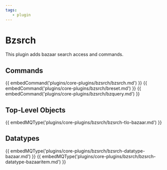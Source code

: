 ```yaml
---
tags:
   - plugin
---
```

# Bzsrch

This plugin adds bazaar search access and commands.

## Commands

{{ embedCommand('plugins/core-plugins/bzsrch/bzsrch.md') }}
{{ embedCommand('plugins/core-plugins/bzsrch/breset.md') }}
{{ embedCommand('plugins/core-plugins/bzsrch/bzquery.md') }}

## Top-Level Objects

{{ embedMQType('plugins/core-plugins/bzsrch/bzsrch-tlo-bazaar.md') }}

## Datatypes

{{ embedMQType('plugins/core-plugins/bzsrch/bzsrch-datatype-bazaar.md') }}
{{ embedMQType('plugins/core-plugins/bzsrch/bzsrch-datatype-bazaaritem.md') }}

